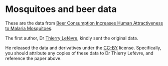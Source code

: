 # Mosquitoes and beer data

These are the data from [Beer Consumption Increases Human Attractiveness to Malaria Mosquitoes](https://doi.org/10.1371/journal.pone.0009546).

The first author, Dr [Thierry Lefèvre](https://sites.google.com/site/thierryelefevre), kindly sent the original data.

He released the data and derivatives under the [CC-BY](https://creativecommons.org/licenses/by/4.0) license.  Specifically, you should attribute any copies of these data to Dr Thierry Lefèvre, and reference the paper above.
